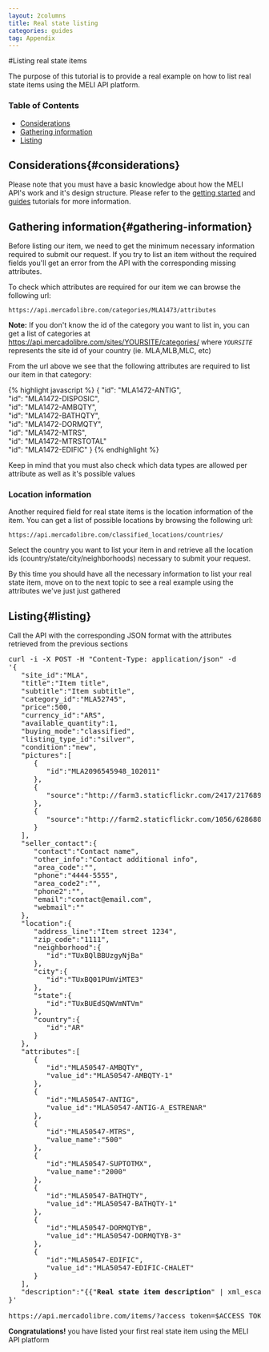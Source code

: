 ```yaml
---
layout: 2columns
title: Real state listing
categories: guides
tag: Appendix
---
```



#Listing real state items

The purpose of this tutorial is to provide a real example on how to list real state items using the MELI API platform. 

### Table of Contents
- [Considerations](#considerations)
- [Gathering information](#gathering-information)
- [Listing](#listing)

## Considerations{#considerations}

Please note that you must have a basic knowledge about how the MELI API's work and it's design structure. Please refer to the [getting started](/getting-started) and
[guides](/guides) tutorials for more information.


## Gathering information{#gathering-information}

Before listing our item, we need to get the minimum necessary information required to submit our request. If you try to list an item without the required fields
you'll get an error from the API with the corresponding missing attributes.

To check which attributes are required for our item we can browse the following url:

	https://api.mercadolibre.com/categories/MLA1473/attributes
	

**Note:** If you don't know the id of the category you want to list in, you can get a list of categories at https://api.mercadolibre.com/sites/YOURSITE/categories/ where *`YOURSITE`* represents
the site id of your country (ie. MLA,MLB,MLC, etc)

From the url above we see that the following attributes are required to list our item in that category:

{% highlight javascript %}
{
"id": "MLA1472-ANTIG",      
"id": "MLA1472-DISPOSIC",    
"id": "MLA1472-AMBQTY",    
"id": "MLA1472-BATHQTY",    
"id": "MLA1472-DORMQTY",    
"id": "MLA1472-MTRS",	    
"id": "MLA1472-MTRSTOTAL"    
"id": "MLA1472-EDIFIC"
}
{% endhighlight %}

Keep in mind that you must also check which data types are allowed per attribute as well as it's possible values 

### Location information

Another required field for real state items is the location information of the item. You can get a list of possible locations by browsing the following url:

	https://api.mercadolibre.com/classified_locations/countries/
	
Select the country you want to list your item in and retrieve all the location ids (country/state/city/neighborhoods) necessary to submit your request.    
    
By this time you should have all the necessary information to list your real state item, move on to the next topic to see a real example using the attributes we've just
just gathered


## Listing{#listing}

Call the API with the corresponding JSON format with the attributes retrieved from the previous sections

<pre class="terminal">
curl -i -X POST -H "Content-Type: application/json" -d
'{
   "site_id":"MLA",
   "title":"Item title",
   "subtitle":"Item subtitle",
   "category_id":"MLA52745",
   "price":500,
   "currency_id":"ARS",
   "available_quantity":1,
   "buying_mode":"classified",
   "listing_type_id":"silver",
   "condition":"new",
   "pictures":[
      {
         "id":"MLA2096545948_102011"
      },
      {
         "source":"http://farm3.staticflickr.com/2417/2176897085_946b7b66b8_b.jpg"
      },
      {
         "source":"http://farm2.staticflickr.com/1056/628680053_3b7c315548_b.jpg"
      }
   ],
   "seller_contact":{
      "contact":"Contact name",
      "other_info":"Contact additional info",
      "area_code":"",
      "phone":"4444-5555",
      "area_code2":"",
      "phone2":"",
      "email":"contact@email.com",
      "webmail":""
   },
   "location":{
      "address_line":"Item street 1234",
      "zip_code":"1111",
      "neighborhood":{
         "id":"TUxBQlBBUzgyNjBa"
      },
      "city":{
         "id":"TUxBQ01PUmViMTE3"
      },
      "state":{
         "id":"TUxBUEdSQWVmNTVm"
      },
      "country":{
         "id":"AR"
      }
   },
   "attributes":[
      {
         "id":"MLA50547-AMBQTY",
         "value_id":"MLA50547-AMBQTY-1"
      },
      {
         "id":"MLA50547-ANTIG",
         "value_id":"MLA50547-ANTIG-A_ESTRENAR"
      },
      {
         "id":"MLA50547-MTRS",
         "value_name":"500"
      },
      {
         "id":"MLA50547-SUPTOTMX",
         "value_name":"2000"
      },
      {
         "id":"MLA50547-BATHQTY",
         "value_id":"MLA50547-BATHQTY-1"
      },
      {
         "id":"MLA50547-DORMQTYB",
         "value_id":"MLA50547-DORMQTYB-3"
      },
      {
         "id":"MLA50547-EDIFIC",
         "value_id":"MLA50547-EDIFIC-CHALET"
      }
   ],
   "description":"{{"<b>Real state item description</b>" | xml_escape}}"
}'

https://api.mercadolibre.com/items/?access_token=$ACCESS_TOKEN
</pre>
    
**Congratulations!** you have listed your first real state item using the MELI API platform


